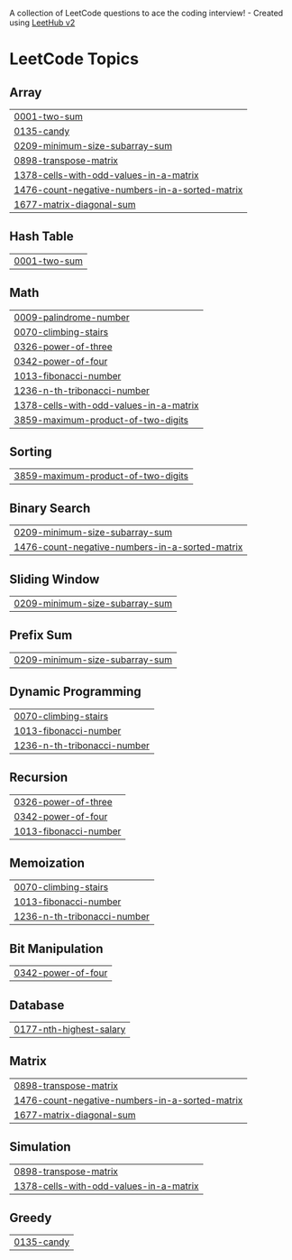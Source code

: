 A collection of LeetCode questions to ace the coding interview! - Created using [LeetHub v2](https://github.com/arunbhardwaj/LeetHub-2.0)
<!---LeetCode Topics Start-->
# LeetCode Topics
## Array
|  |
| ------- |
| [0001-two-sum](https://github.com/MahfoozKhan333/LeetCode/tree/master/0001-two-sum) |
| [0135-candy](https://github.com/MahfoozKhan333/LeetCode/tree/master/0135-candy) |
| [0209-minimum-size-subarray-sum](https://github.com/MahfoozKhan333/LeetCode/tree/master/0209-minimum-size-subarray-sum) |
| [0898-transpose-matrix](https://github.com/MahfoozKhan333/LeetCode/tree/master/0898-transpose-matrix) |
| [1378-cells-with-odd-values-in-a-matrix](https://github.com/MahfoozKhan333/LeetCode/tree/master/1378-cells-with-odd-values-in-a-matrix) |
| [1476-count-negative-numbers-in-a-sorted-matrix](https://github.com/MahfoozKhan333/LeetCode/tree/master/1476-count-negative-numbers-in-a-sorted-matrix) |
| [1677-matrix-diagonal-sum](https://github.com/MahfoozKhan333/LeetCode/tree/master/1677-matrix-diagonal-sum) |
## Hash Table
|  |
| ------- |
| [0001-two-sum](https://github.com/MahfoozKhan333/LeetCode/tree/master/0001-two-sum) |
## Math
|  |
| ------- |
| [0009-palindrome-number](https://github.com/MahfoozKhan333/LeetCode/tree/master/0009-palindrome-number) |
| [0070-climbing-stairs](https://github.com/MahfoozKhan333/LeetCode/tree/master/0070-climbing-stairs) |
| [0326-power-of-three](https://github.com/MahfoozKhan333/LeetCode/tree/master/0326-power-of-three) |
| [0342-power-of-four](https://github.com/MahfoozKhan333/LeetCode/tree/master/0342-power-of-four) |
| [1013-fibonacci-number](https://github.com/MahfoozKhan333/LeetCode/tree/master/1013-fibonacci-number) |
| [1236-n-th-tribonacci-number](https://github.com/MahfoozKhan333/LeetCode/tree/master/1236-n-th-tribonacci-number) |
| [1378-cells-with-odd-values-in-a-matrix](https://github.com/MahfoozKhan333/LeetCode/tree/master/1378-cells-with-odd-values-in-a-matrix) |
| [3859-maximum-product-of-two-digits](https://github.com/MahfoozKhan333/LeetCode/tree/master/3859-maximum-product-of-two-digits) |
## Sorting
|  |
| ------- |
| [3859-maximum-product-of-two-digits](https://github.com/MahfoozKhan333/LeetCode/tree/master/3859-maximum-product-of-two-digits) |
## Binary Search
|  |
| ------- |
| [0209-minimum-size-subarray-sum](https://github.com/MahfoozKhan333/LeetCode/tree/master/0209-minimum-size-subarray-sum) |
| [1476-count-negative-numbers-in-a-sorted-matrix](https://github.com/MahfoozKhan333/LeetCode/tree/master/1476-count-negative-numbers-in-a-sorted-matrix) |
## Sliding Window
|  |
| ------- |
| [0209-minimum-size-subarray-sum](https://github.com/MahfoozKhan333/LeetCode/tree/master/0209-minimum-size-subarray-sum) |
## Prefix Sum
|  |
| ------- |
| [0209-minimum-size-subarray-sum](https://github.com/MahfoozKhan333/LeetCode/tree/master/0209-minimum-size-subarray-sum) |
## Dynamic Programming
|  |
| ------- |
| [0070-climbing-stairs](https://github.com/MahfoozKhan333/LeetCode/tree/master/0070-climbing-stairs) |
| [1013-fibonacci-number](https://github.com/MahfoozKhan333/LeetCode/tree/master/1013-fibonacci-number) |
| [1236-n-th-tribonacci-number](https://github.com/MahfoozKhan333/LeetCode/tree/master/1236-n-th-tribonacci-number) |
## Recursion
|  |
| ------- |
| [0326-power-of-three](https://github.com/MahfoozKhan333/LeetCode/tree/master/0326-power-of-three) |
| [0342-power-of-four](https://github.com/MahfoozKhan333/LeetCode/tree/master/0342-power-of-four) |
| [1013-fibonacci-number](https://github.com/MahfoozKhan333/LeetCode/tree/master/1013-fibonacci-number) |
## Memoization
|  |
| ------- |
| [0070-climbing-stairs](https://github.com/MahfoozKhan333/LeetCode/tree/master/0070-climbing-stairs) |
| [1013-fibonacci-number](https://github.com/MahfoozKhan333/LeetCode/tree/master/1013-fibonacci-number) |
| [1236-n-th-tribonacci-number](https://github.com/MahfoozKhan333/LeetCode/tree/master/1236-n-th-tribonacci-number) |
## Bit Manipulation
|  |
| ------- |
| [0342-power-of-four](https://github.com/MahfoozKhan333/LeetCode/tree/master/0342-power-of-four) |
## Database
|  |
| ------- |
| [0177-nth-highest-salary](https://github.com/MahfoozKhan333/LeetCode/tree/master/0177-nth-highest-salary) |
## Matrix
|  |
| ------- |
| [0898-transpose-matrix](https://github.com/MahfoozKhan333/LeetCode/tree/master/0898-transpose-matrix) |
| [1476-count-negative-numbers-in-a-sorted-matrix](https://github.com/MahfoozKhan333/LeetCode/tree/master/1476-count-negative-numbers-in-a-sorted-matrix) |
| [1677-matrix-diagonal-sum](https://github.com/MahfoozKhan333/LeetCode/tree/master/1677-matrix-diagonal-sum) |
## Simulation
|  |
| ------- |
| [0898-transpose-matrix](https://github.com/MahfoozKhan333/LeetCode/tree/master/0898-transpose-matrix) |
| [1378-cells-with-odd-values-in-a-matrix](https://github.com/MahfoozKhan333/LeetCode/tree/master/1378-cells-with-odd-values-in-a-matrix) |
## Greedy
|  |
| ------- |
| [0135-candy](https://github.com/MahfoozKhan333/LeetCode/tree/master/0135-candy) |
<!---LeetCode Topics End-->